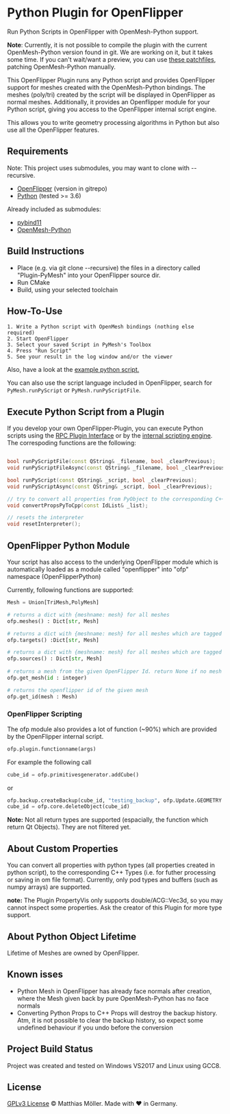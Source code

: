 # Python Plugin for OpenFlipper
Run Python Scripts in OpenFlipper with OpenMesh-Python support.

__Note__: Currently, it is not possible to compile the plugin with the current OpenMesh-Python version found in git.
We are working on it, but it takes some time.
If you can't wait/want a preview, you can use [these patchfiles](https://gist.github.com/TinyTinni/26bfdd5adb398c28f14af425fe90f700), patching OpenMesh-Python manually.


This OpenFlipper Plugin runs any Python script and provides OpenFlipper support for meshes
created with the OpenMesh-Python bindings. 
The meshes (poly/tri) created by the script will be displayed in OpenFlipper as normal meshes.
Additionally, it provides an Openflipper module for your Python script, giving you access
to the OpenFlipper internal script engine.

This allows you to write geometry processing algorithms in Python
but also use all the OpenFlipper features.

## Requirements
Note: This project uses submodules, you may want to clone with --recursive.

- [OpenFlipper](https://www.openflipper.org) (version in gitrepo)
- [Python](https://www.python.org) (tested >= 3.6)

Already included as submodules:
- [pybind11](https://github.com/pybind/pybind11)
- [OpenMesh-Python](https://www.graphics.rwth-aachen.de:9000/OpenMesh/openmesh-python)


## Build Instructions
- Place (e.g. via git clone --recursive) the files in a directory called "Plugin-PyMesh" into your OpenFlipper source dir.
- Run CMake
- Build, using your selected toolchain

## How-To-Use
	1. Write a Python script with OpenMesh bindings (nothing else required)
	2. Start OpenFlipper
	3. Select your saved Script in PyMesh's Toolbox
	4. Press "Run Script"
	5. See your result in the log window and/or the viewer

Also, have a look at the [example python script.](./python_example_script.py)

You can also use the script language included in OpenFlipper, search for
`PyMesh.runPyScript` or `PyMesh.runPyScriptFile`.

## Execute Python Script from a Plugin
If you develop your own OpenFlipper-Plugin, you can execute Python scripts using the [RPC Plugin Interface](http://openflipper.org/Documentation/latest/a00087.html) or by the [internal scripting engine](http://openflipper.org/Documentation/latest/a00119.html).
The correspoding functions are the following:
```cpp

bool runPyScriptFile(const QString& _filename, bool _clearPrevious);
void runPyScriptFileAsync(const QString& _filename, bool _clearPrevious);

bool runPyScript(const QString& _script, bool _clearPrevious);
void runPyScriptAsync(const QString& _script, bool _clearPrevious);

// try to convert all properties from PyObject to the corresponding C++ type
void convertPropsPyToCpp(const IdList& _list);

// resets the interpreter
void resetInterpreter();

```


## OpenFlipper Python Module
Your script has also access to the underlying OpenFlipper module which is automatically
loaded as a module called "openflipper" into "ofp" namespace (OpenFlipperPython)

Currently, following functions are supported:
```python
Mesh = Union[TriMesh,PolyMesh]

# returns a dict with {meshname: mesh} for all meshes
ofp.meshes() : Dict[str, Mesh]

# returns a dict with {meshname: mesh} for all meshes which are tagged as targets
ofp.targets() :Dict[str, Mesh]

# returns a dict with {meshname: mesh} for all meshes which are tagged as sources
ofp.sources() : Dict[str, Mesh]
 
# returns a mesh from the given OpenFlipper Id. return None if no mesh with such an id was found
ofp.get_mesh(id : integer)

# returns the openflipper id of the given mesh
ofp.get_id(mesh : Mesh)

```

### OpenFlipper Scripting
The ofp module also provides a lot of function (~90%) which are provided by the OpenFlipper internal script.
```python
ofp.plugin.functionname(args)
```
For example the following call
```python
cube_id = ofp.primitivesgenerator.addCube()
```
or

```python
ofp.backup.createBackup(cube_id, "testing_backup", ofp.Update.GEOMETRY | ofp.Update.TOPOLOGY)
cube_id = ofp.core.deleteObject(cube_id)
```

__Note:__ Not all return types are supported (espacially, the function which return Qt Objects). They are not filtered yet.


## About Custom Properties
You can convert all properties with python types (all properties created in python script), to the corresponding C++ Types (i.e. for futher processing or saving in om file format).
Currently, only pod types and buffers (such as numpy arrays) are supported.

__note:__ The Plugin PropertyVis only supports double/ACG::Vec3d, so you may cannot inspect some properties. Ask the creator of this Plugin for more type support.
 
## About Python Object Lifetime

Lifetime of Meshes are owned by OpenFlipper.

## Known isses
- Python Mesh in OpenFlipper has already face normals after creation, where the Mesh given back by pure OpenMesh-Python has no face normals
- Converting Python Props to C++ Props will destroy the backup history. Atm, it is not possible to clear the backup history, so expect some undefined behaviour if you undo before the conversion

## Project Build Status
Project was created and tested on Windows VS2017 and Linux using GCC8.

## License
[GPLv3 License](./LICENSE) © Matthias Möller. Made with ♥ in Germany.
